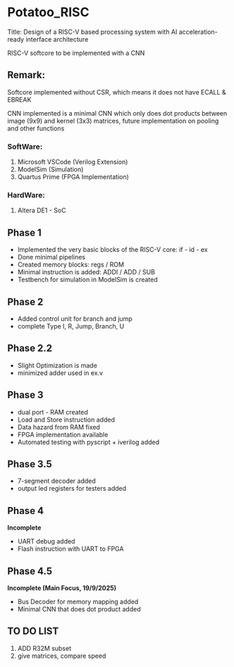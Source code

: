 # Potatoo_RISC
Title: Design of a RISC-V based processing system with AI acceleration-ready interface architecture

RISC-V softcore to be implemented with a CNN 

## Remark:
Softcore implemented without CSR, which means it does not have ECALL & EBREAK

CNN implemented is a minimal CNN which only does dot products between image (9x9) and kernel (3x3) matrices, future implementation on pooling and other functions



### SoftWare: 
1) Microsoft VSCode (Verilog Extension)
2) ModelSim (Simulation)
3) Quartus Prime (FPGA Implementation)

### HardWare:
1) Altera DE1 - SoC



## Phase 1

- Implemented the very basic blocks of the RISC-V core: if - id - ex 
- Done minimal pipelines
- Created memory blocks: regs / ROM
- Minimal instruction is added: ADDI / ADD / SUB
- Testbench for simulation in ModelSim is created



## Phase 2

- Added control unit for branch and jump
- complete Type I, R, Jump, Branch, U



## Phase 2.2

- Slight Optimization is made
- minimized adder used in ex.v



## Phase 3

- dual port - RAM created
- Load and Store instruction added
- Data hazard from RAM fixed
- FPGA implementation available
- Automated testing with pyscript + iverilog added



## Phase 3.5

- 7-segment decoder added
- output led registers for testers added



## Phase 4

**Incomplete**
- UART debug added
- Flash instruction with UART to FPGA



## Phase 4.5

**Incomplete (Main Focus, 19/9/2025)**
- Bus Decoder for memory mapping added
- Minimal CNN that does dot product added







## TO DO LIST

1) ADD R32M subset
2) give matrices, compare speed
